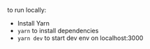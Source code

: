 to run locally:
- Install Yarn
- `yarn` to install dependencies
- `yarn dev` to start dev env on localhost:3000
